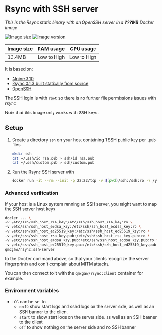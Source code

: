 # Rsync with SSH server

*This is the Rsync static binary with an OpenSSH server in a **???MB** Docker image*

[![Image size](https://images.microbadger.com/badges/image/qmcgaw/rsync:ssh-server.svg)](https://microbadger.com/images/qmcgaw/rsync:ssh-server)
[![Image version](https://images.microbadger.com/badges/version/qmcgaw/rsync:ssh-server.svg)](https://microbadger.com/images/qmcgaw/rsync:ssh-server)

| Image size | RAM usage | CPU usage |
| --- | --- | --- |
| 13.4MB | Low to High | Low to High |

It is based on:

- [Alpine 3.10](https://alpinelinux.org)
- [Rsync 3.1.3 built statically from source](https://rsync.samba.org/)
- [OpenSSH](https://pkgs.alpinelinux.org/package/v3.10/main/x86_64/openssh)

The SSH login is with `root` so there is no further file permissions issues with *rsync*

Note that this image only works with SSH keys.

## Setup

1. Create a directory `ssh` on your host containing 1 SSH public key per `.pub` files

    ```sh
    mkdir ssh
    cat ~/.ssh/id_rsa.pub > ssh/id_rsa.pub
    cat ~/.ssh/custom.pub > ssh/custom.pub
    ```

1. Run the Rsync SSH server with

    ```sh
    docker run -it --rm --init -p 22:22/tcp -v $(pwd)/ssh:/ssh:ro -v /yourpath:/mnt/directory qmcgaw/rsync:ssh-server
    ```

### Advanced verification

If your host is a Linux system running an SSH server, you might want to map the SSH server host keys

```sh
docker ... \
-v /etc/ssh/ssh_host_rsa_key:/etc/ssh/ssh_host_rsa_key:ro \
-v /etc/ssh/ssh_host_ecdsa_key:/etc/ssh/ssh_host_ecdsa_key:ro \
-v /etc/ssh/ssh_host_ed25519_key:/etc/ssh/ssh_host_ed25519_key:ro \
-v /etc/ssh/ssh_host_rsa_key.pub:/etc/ssh/ssh_host_rsa_key.pub:ro \
-v /etc/ssh/ssh_host_ecdsa_key.pub:/etc/ssh/ssh_host_ecdsa_key.pub:ro \
-v /etc/ssh/ssh_host_ed25519_key.pub:/etc/ssh/ssh_host_ed25519_key.pub:ro \
qmcgaw/rsync:ssh-server
```

to the Docker command above, so that your clients recognize the server fingerprints and don't complain about MITM attacks.

You can then connect to it with the `qmcgaw/rsync:client` container for example.

### Environment variables

- `LOG` can be set to
    - `on` to show start logs and sshd logs on the server side, as well as an SSH banner to the client
    - `start` to show start logs on the server side, as well as an SSH banner to the client
    - `off` to show nothing on the server side and no SSH banner
